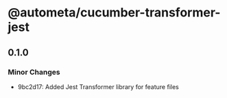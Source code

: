 # @autometa/cucumber-transformer-jest

## 0.1.0

### Minor Changes

- 9bc2d17: Added Jest Transformer library for feature files
